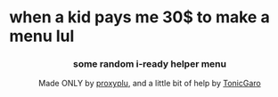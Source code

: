 # when a kid pays me 30$ to make a menu lul
<h3 align="center">some random i-ready helper menu</h3>
<p align="center">Made ONLY by <a href="https://github.com/proxyplu">proxyplu</a>, and a little bit of help by <a href="https://github.com/TonicGaro">TonicGaro</a>

